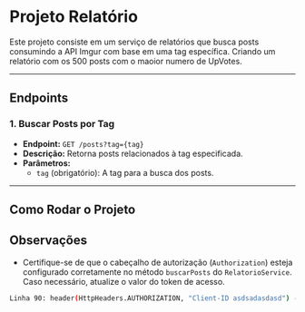 # Projeto Relatório

Este projeto consiste em um serviço de relatórios que busca posts consumindo a  API Imgur com base em uma tag específica. Criando um relatório com os 500 posts com o maoior numero de UpVotes.

---
## Endpoints

### 1. Buscar Posts por Tag

- **Endpoint:** `GET /posts?tag={tag}`
- **Descrição:** Retorna posts relacionados à tag especificada.
- **Parâmetros:**
  - `tag` (obrigatório): A tag para a busca dos posts.
---
## Como Rodar o Projeto



## Observações

- Certifique-se de que o cabeçalho de autorização (`Authorization`) esteja configurado corretamente no método `buscarPosts` do `RelatorioService`. Caso necessário, atualize o valor do token de acesso.
```bash
Linha 90: header(HttpHeaders.AUTHORIZATION, "Client-ID asdsadasdasd") -> Adicionar seu Client-ID
```
